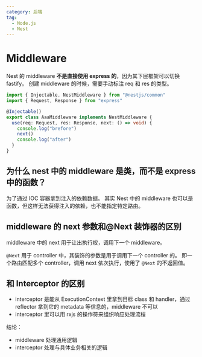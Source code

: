```yaml
---
category: 后端
tag:
  - Node.js
  - Nest
---
```


# Middleware

Nest 的 middleware **不是直接使用 express 的**，因为其下层框架可以切换 fastify。
创建 middleware 的时候，需要手动标注 req 和 res 的类型。

```ts
import { Injectable, NestMiddleware } from "@nestjs/common"
import { Request, Response } from "express"

@Injectable()
export class AaaMiddleware implements NestMiddleware {
  use(req: Request, res: Response, next: () => void) {
    console.log("brefore")
    next()
    console.log("after")
  }
}
```

## 为什么 nest 中的 middleware 是类，而不是 express 中的函数？

为了通过 IOC 容器拿到注入的依赖数据。
其实 Nest 中的 middleware 也可以是函数，但这样无法获得注入的依赖，也不能指定特定路由。

## middleware 的 next 参数和@Next 装饰器的区别

middleware 中的 next 用于让出执行权，调用下一个 middleware。

`@Next` 用于 controller 中，其装饰的参数是用于调用下一个 controller 的。
即一个路由匹配多个 controller，调用 next 依次执行，使用了 `@Next` 的不返回值。

## 和 Interceptor 的区别

- interceptor 是能从 ExecutionContext 里拿到目标 class 和 handler，通过 reflector 拿到它的 metadata 等信息的，middleware 不可以
- interceptor 里可以用 rxjs 的操作符来组织响应处理流程

结论：

- middleware 处理通用逻辑
- interceptor 处理与具体业务相关的逻辑
